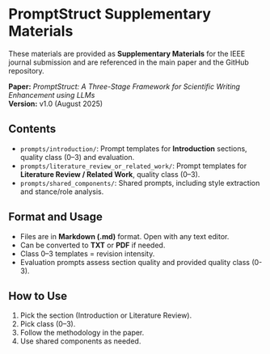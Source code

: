 # PromptStruct Supplementary Materials

These materials are provided as **Supplementary Materials** for the IEEE journal submission and are referenced in the main paper and the GitHub repository.

**Paper:** *PromptStruct: A Three-Stage Framework for Scientific Writing Enhancement using LLMs*  
**Version:** v1.0 (August 2025)

## Contents
- `prompts/introduction/`: Prompt templates for **Introduction** sections, quality class (0–3) and evaluation.
- `prompts/literature_review_or_related_work/`: Prompt templates for **Literature Review / Related Work**, quality class (0–3).
- `prompts/shared_components/`: Shared prompts, including style extraction and stance/role analysis.

## Format and Usage
- Files are in **Markdown (.md)** format. Open with any text editor.
- Can be converted to **TXT** or **PDF** if needed.
- Class 0–3 templates = revision intensity.
- Evaluation prompts assess section quality and provided quality class (0-3).

## How to Use
1. Pick the section (Introduction or Literature Review).
2. Pick class (0–3).
3. Follow the methodology in the paper.
4. Use shared components as needed.
